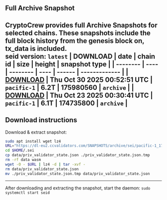 ## Full Archive Snapshot
CryptoCrew provides full Archive Snapshots for selected chains. These snapshots include the full block history from the genesis block on, tx_data is included.  
seid version: `latest`
| DOWNLOAD | date | chain id | size | height | snapshot type |
| -------- | ---- | -------- | ---- | ------ | ------------- |
| **[DOWNLOAD](https://dl-eu2.ccvalidators.com/SNAPSHOTS/archive/sei/pacific-1_175980560.tar.lz4)** | Thu Oct 30 2025 00:52:51 UTC | `pacific-1` | 6.2T | 175980560 | `archive` |
| **[DOWNLOAD](https://dl-eu2.ccvalidators.com/SNAPSHOTS/archive/sei/pacific-1_174735800.tar.lz4)** | Thu Oct 23 2025 00:30:41 UTC | `pacific-1` | 6.1T | 174735800 | `archive` |
---

## Download instructions
Download & extract snapshot:
```sh
sudo apt install wget lz4
URL="https://dl-eu2.ccvalidators.com/SNAPSHOTS/archive/sei/pacific-1_175980560.tar.lz4"
cd $HOME/.sei
cp data/priv_validator_state.json ./priv_validator_state.json.tmp
rm -rf data wasm
wget -O - $URL | lz4 -d | tar -xvf -
rm data/priv_validator_state.json
mv ./priv_validator_state.json.tmp data/priv_validator_state.json
```

---

After downloading and extracting the snapshot, start the daemon: `sudo systemctl start seid`

